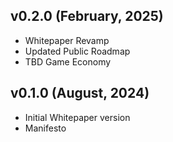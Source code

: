 ## v0.2.0 (February, 2025)

- Whitepaper Revamp
- Updated Public Roadmap
- TBD Game Economy


## v0.1.0 (August, 2024)

- Initial Whitepaper version
- Manifesto